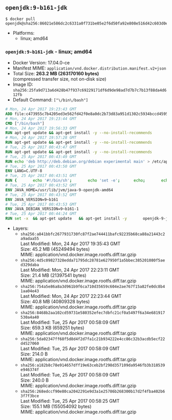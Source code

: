 ## `openjdk:9-b161-jdk`

```console
$ docker pull openjdk@sha256:86021e586dc2c6331a0f731be05e2f6d50fa92e808e516d42c603d0e6caa4e07
```

-	Platforms:
	-	linux; amd64

### `openjdk:9-b161-jdk` - linux; amd64

-	Docker Version: 17.04.0-ce
-	Manifest MIME: `application/vnd.docker.distribution.manifest.v2+json`
-	Total Size: **263.2 MB (263170160 bytes)**  
	(compressed transfer size, not on-disk size)
-	Image ID: `sha256:25fa9d713a6d428b47f937c69229171df6d9de98ad7d7b7c7b13f88da4d612fb`
-	Default Command: `["\/bin\/bash"]`

```dockerfile
# Mon, 24 Apr 2017 19:23:43 GMT
ADD file:c473955c7b4205ed3e562fd42f0e8a0dc2b73d83a951d1302c5934bccd4595e1 in / 
# Mon, 24 Apr 2017 19:23:44 GMT
CMD ["/bin/bash"]
# Mon, 24 Apr 2017 19:56:33 GMT
RUN apt-get update && apt-get install -y --no-install-recommends 		ca-certificates 		curl 		wget 	&& rm -rf /var/lib/apt/lists/*
# Mon, 24 Apr 2017 19:57:28 GMT
RUN apt-get update && apt-get install -y --no-install-recommends 		bzr 		git 		mercurial 		openssh-client 		subversion 				procps 	&& rm -rf /var/lib/apt/lists/*
# Tue, 25 Apr 2017 00:43:47 GMT
RUN apt-get update && apt-get install -y --no-install-recommends 		bzip2 		unzip 		xz-utils 	&& rm -rf /var/lib/apt/lists/*
# Tue, 25 Apr 2017 00:43:49 GMT
RUN echo 'deb http://deb.debian.org/debian experimental main' > /etc/apt/sources.list.d/experimental.list
# Tue, 25 Apr 2017 00:43:50 GMT
ENV LANG=C.UTF-8
# Tue, 25 Apr 2017 00:43:51 GMT
RUN { 		echo '#!/bin/sh'; 		echo 'set -e'; 		echo; 		echo 'dirname "$(dirname "$(readlink -f "$(which javac || which java)")")"'; 	} > /usr/local/bin/docker-java-home 	&& chmod +x /usr/local/bin/docker-java-home
# Tue, 25 Apr 2017 00:43:52 GMT
ENV JAVA_HOME=/usr/lib/jvm/java-9-openjdk-amd64
# Tue, 25 Apr 2017 00:43:52 GMT
ENV JAVA_VERSION=9~b161
# Tue, 25 Apr 2017 00:43:53 GMT
ENV JAVA_DEBIAN_VERSION=9~b161-1
# Tue, 25 Apr 2017 00:44:24 GMT
RUN set -x 	&& apt-get update 	&& apt-get install -y 		openjdk-9-jdk-headless="$JAVA_DEBIAN_VERSION" 	&& rm -rf /var/lib/apt/lists/* 	&& [ "$JAVA_HOME" = "$(docker-java-home)" ]
```

-	Layers:
	-	`sha256:a841bbfc2677931730fc87f2ae744411bafc92235b68ca88a21443c2a9adaa55`  
		Last Modified: Mon, 24 Apr 2017 19:35:43 GMT  
		Size: 45.2 MB (45249494 bytes)  
		MIME: application/vnd.docker.image.rootfs.diff.tar.gzip
	-	`sha256:4d5c09827328edda71795dc28781e627950f1a5bbec385201080f5aed329daba`  
		Last Modified: Mon, 24 Apr 2017 22:23:11 GMT  
		Size: 21.4 MB (21397541 bytes)  
		MIME: application/vnd.docker.image.rootfs.diff.tar.gzip
	-	`sha256:754a5e86a8a3d961b9f6ca710d35659c604e2ae767f15a82fe0dc8b41aa04e43`  
		Last Modified: Mon, 24 Apr 2017 22:23:44 GMT  
		Size: 40.8 MB (40809328 bytes)  
		MIME: application/vnd.docker.image.rootfs.diff.tar.gzip
	-	`sha256:8468b2aa102cd59731e580352efec7dbfc21cf0a5497f6a34e681917530a4a40`  
		Last Modified: Tue, 25 Apr 2017 00:58:09 GMT  
		Size: 659.3 KB (659251 bytes)  
		MIME: application/vnd.docker.image.rootfs.diff.tar.gzip
	-	`sha256:5da02347ff68f5d8d4f2d7fa1c21b934222e4cc86c32b3acdb5ecf22d4527060`  
		Last Modified: Tue, 25 Apr 2017 00:58:09 GMT  
		Size: 214.0 B  
		MIME: application/vnd.docker.image.rootfs.diff.tar.gzip
	-	`sha256:a182b8c78e914657dff19e63ceb2bf298d357109da9546fb3b318539e946374f`  
		Last Modified: Tue, 25 Apr 2017 00:58:09 GMT  
		Size: 240.0 B  
		MIME: application/vnd.docker.image.rootfs.diff.tar.gzip
	-	`sha256:268edccf90e80ca2042291e9d3a1e25786b268300b17d2f4fba402b63f7f3bce`  
		Last Modified: Tue, 25 Apr 2017 00:58:25 GMT  
		Size: 155.1 MB (155054092 bytes)  
		MIME: application/vnd.docker.image.rootfs.diff.tar.gzip
